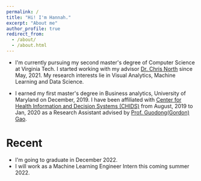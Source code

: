 ```yaml
---
permalink: /
title: "Hi! I'm Hannah."
excerpt: "About me"
author_profile: true
redirect_from: 
  - /about/
  - /about.html
---
```

* I'm currently pursuing my second master's degree of Computer Science at Virginia Tech. I started working with my advisor [Dr. Chris North](https://people.cs.vt.edu/north/) since May, 2021. My research interests lie in Visual Analytics, Machine Learning and Data Science.

* I earned my first master's degree in Business analytics, University of Maryland on December, 2019. I have been affiliated with [Center for Health Information and Decision Systems (CHIDS)](https://www.rhsmith.umd.edu/centers-excellence/center-health-information-decision-systems) from August, 2019 to Jan, 2020 as a Research Assistant advised by [Prof. Guodong(Gordon) Gao](https://www.rhsmith.umd.edu/directory/guodong-gordon-gao). 


# Recent
* I'm going to graduate in December 2022.
* I will work as a Machine Learning Engineer Intern this coming summer 2022.
